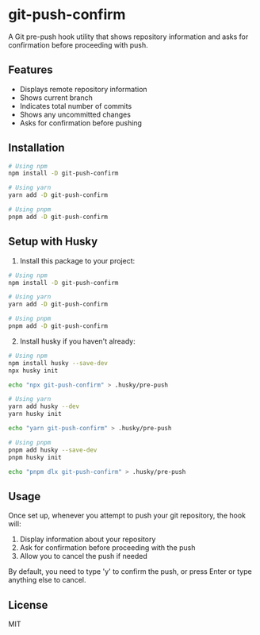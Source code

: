 # git-push-confirm

A Git pre-push hook utility that shows repository information and asks for confirmation before proceeding with push.

## Features

- Displays remote repository information
- Shows current branch
- Indicates total number of commits
- Shows any uncommitted changes
- Asks for confirmation before pushing

## Installation

```bash
# Using npm
npm install -D git-push-confirm

# Using yarn
yarn add -D git-push-confirm

# Using pnpm
pnpm add -D git-push-confirm
```

## Setup with Husky

1. Install this package to your project:

```bash
# Using npm
npm install -D git-push-confirm

# Using yarn
yarn add -D git-push-confirm

# Using pnpm
pnpm add -D git-push-confirm
```

2. Install husky if you haven't already:

```bash
# Using npm
npm install husky --save-dev
npx husky init

echo "npx git-push-confirm" > .husky/pre-push

# Using yarn
yarn add husky --dev
yarn husky init

echo "yarn git-push-confirm" > .husky/pre-push

# Using pnpm
pnpm add husky --save-dev
pnpm husky init

echo "pnpm dlx git-push-confirm" > .husky/pre-push
```

## Usage

Once set up, whenever you attempt to push your git repository, the hook will:

1. Display information about your repository
2. Ask for confirmation before proceeding with the push
3. Allow you to cancel the push if needed

By default, you need to type 'y' to confirm the push, or press Enter or type anything else to cancel.

## License

MIT
